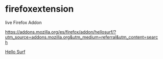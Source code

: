 # firefoxextension
live Firefox Addon 

https://addons.mozilla.org/es/firefox/addon/hellosurf/?utm_source=addons.mozilla.org&utm_medium=referral&utm_content=search 

[Hello Surf](https://addons.mozilla.org/es/firefox/addon/hellosurf/?utm_source=addons.mozilla.org&utm_medium=referral&utm_content=search)
